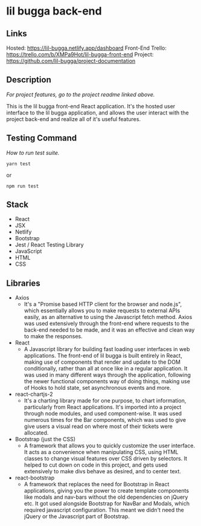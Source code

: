 # lil bugga back-end

## Links
Hosted: https://lil-bugga.netlify.app/dashboard
Front-End Trello: https://trello.com/b/XMPa9Hot/lil-bugga-front-end
Project: https://github.com/lil-bugga/project-documentation 

## Description
*For project features, go to the project readme linked above.*

This is the lil bugga front-end React application. It's the hosted user interface to the lil bugga application, and allows the user interact with the project back-end and realize all of it's useful features.

## Testing Command
*How to run test suite.*
```shell
yarn test 
```
or
```shell
npm run test
```

## Stack
- React
- JSX
- Netlify
- Bootstrap
- Jest / React Testing Library
- JavaScript
- HTML
- CSS

## Libraries
- Axios
  - It's a "Promise based HTTP client for the browser and node.js", which essentially allows you to make requests to external APIs easily, as an alternative to using the Javascript fetch method. Axios was used extensively through the front-end where requests to the back-end needed to be made, and it was an effective and clean way to make the responses.
- React
  - A Javascript library for building fast loading user interfaces in web applications. The front-end of lil bugga is built entirely in React, making use of components that render and update to the DOM conditionally, rather than all at once like in a regular application. It was used in many different ways through the application, following the newer functional components way of doing things, making use of Hooks to hold state, set asynchronous events and more.
- react-chartjs-2
  - It's a charting library made for one purpose, to chart information, particularly from React applications. It's imported into a project through node modules, and used component-wise. It was used numerous times for the Bar components, which was used to give give users a visual read on where most of their tickets were allocated.
- Bootstrap (just the CSS)
  - A framework that allows you to quickly customize the user interface. It acts as a convenience when manipulating CSS, using HTML classes to change visual features over CSS driven by selectors. It helped to cut down on code in this project, and gets used extensively to make divs behave as desired, and to center text.
- react-bootstrap
  - A framework that replaces the need for Bootstrap in React applications, giving you the power to create template components like modals and nav-bars without the old dependencies on jQuery etc. It got used alongside Bootstrap for NavBar and Modals, which required javascript configuration. This meant we didn't need the jQuery or the Javascript part of Bootstrap.